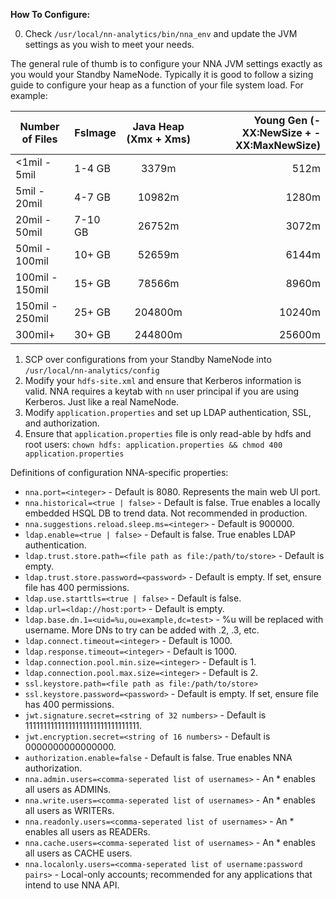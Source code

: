 **How To Configure:**

0. Check `/usr/local/nn-analytics/bin/nna_env` and update the JVM settings as you wish to meet your needs.

The general rule of thumb is to configure your NNA JVM settings exactly as you would your Standby NameNode.
Typically it is good to follow a sizing guide to configure your heap as a function of your file system load.
For example:

| Number of Files | FsImage | Java Heap (Xmx + Xms) | Young Gen (-XX:NewSize + -XX:MaxNewSize) |
| --------------- | ------- | :--------------------:| ----------------------------------------:|
| <1mil - 5mil    | 1-4 GB  | 3379m                 | 512m                                     |
| 5mil - 20mil    | 4-7 GB  | 10982m                | 1280m                                    |
| 20mil - 50mil   | 7-10 GB | 26752m                | 3072m                                    |
| 50mil - 100mil  | 10+ GB  | 52659m                | 6144m                                    |
| 100mil - 150mil | 15+ GB  | 78566m                | 8960m                                    |
| 150mil - 250mil | 25+ GB  | 204800m               | 10240m                                   |
| 300mil+         | 30+ GB  | 244800m               | 25600m                                   |

1. SCP over configurations from your Standby NameNode into `/usr/local/nn-analytics/config`
2. Modify your `hdfs-site.xml` and ensure that Kerberos information is valid. NNA requires a keytab with `nn` user principal if you are using Kerberos. Just like a real NameNode.
3. Modify `application.properties` and set up LDAP authentication, SSL, and authorization.
4. Ensure that `application.properties` file is only read-able by hdfs and root users: `chown hdfs: application.properties && chmod 400 application.properties`

Definitions of configuration NNA-specific properties:

* `nna.port=<integer>` - Default is 8080. Represents the main web UI port.
* `nna.historical=<true | false>` - Default is false. True enables a locally embedded HSQL DB to trend data. Not recommended in production.
* `nna.suggestions.reload.sleep.ms=<integer>` - Default is 900000.
* `ldap.enable=<true | false>` - Default is false. True enables LDAP authentication.
* `ldap.trust.store.path=<file path as file:/path/to/store>` - Default is empty.
* `ldap.trust.store.password=<password>` - Default is empty. If set, ensure file has 400 permissions.
* `ldap.use.starttls=<true | false>` - Default is false.
* `ldap.url=<ldap://host:port>` - Default is empty.
* `ldap.base.dn.1=<uid=%u,ou=example,dc=test>` - %u will be replaced with username. More DNs to try can be added with .2, .3, etc.
* `ldap.connect.timeout=<integer>` - Default is 1000.
* `ldap.response.timeout=<integer>` - Default is 1000.
* `ldap.connection.pool.min.size=<integer>` - Default is 1.
* `ldap.connection.pool.max.size=<integer>` - Default is 2.
* `ssl.keystore.path=<file path as file:/path/to/store>`
* `ssl.keystore.password=<password>` - Default is empty. If set, ensure file has 400 permissions.
* `jwt.signature.secret=<string of 32 numbers>` - Default is 11111111111111111111111111111111.
* `jwt.encryption.secret=<string of 16 numbers>` - Default is 0000000000000000.
* `authorization.enable=false` - Default is false. True enables NNA authorization.
* `nna.admin.users=<comma-seperated list of usernames>` - An * enables all users as ADMINs.
* `nna.write.users=<comma-seperated list of usernames>` - An * enables all users as WRITERs.
* `nna.readonly.users=<comma-seperated list of usernames>` - An * enables all users as READERs.
* `nna.cache.users=<comma-seperated list of usernames>` - An * enables all users as CACHE users.
* `nna.localonly.users=<comma-seperated list of username:password pairs>` - Local-only accounts; recommended for any applications that intend to use NNA API.